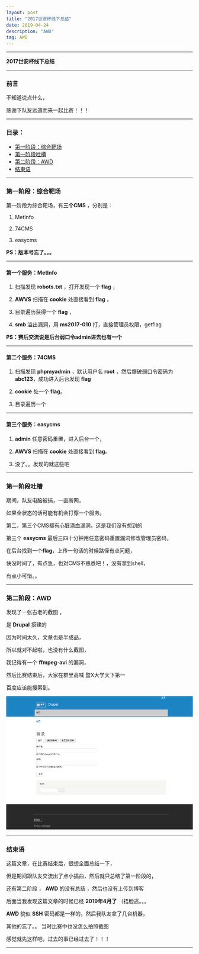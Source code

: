 ```yaml
---
layout: post
title: "2017世安杯线下总结"
date: 2019-04-24
description: "AWD"
tag: AWD
---
```

---

**2017世安杯线下总结**

---


### 前言

不知道说点什么，<br/>

感谢下队友远道而来一起比赛！！！ <br>

-----

### 目录：

* <a href="#one" target="_self">第一阶段：综合靶场</a>
* <a href="#a1" target="_self">第一阶段吐槽</a>
* <a href="#two" target="_self">第二阶段：AWD</a>
* <a href="#jsy" target="_self">结束语</a>

-----


### <span id = "one">第一阶段：综合靶场</span>

第一阶段为综合靶场，有**三个CMS** ，分别是：

1. MetInfo

2. 74CMS

3. easycms

**PS：版本号忘了。。。**

------

#### **第一个服务：MetInfo**

1. 扫描发现 **robots.txt** ，打开发现一个 **flag** ，

2. **AWVS** 扫描在 **cookie** 处直接看到 **flag** ，

3. 目录遍历获得一个 **flag** ，

4. **smb** 溢出漏洞，用 **ms2017-010** 打，直接管理员权限，getflag <br>

**PS：赛后交流说是后台弱口令admin进去也有一个**

-------


#### **第二个服务：74CMS**

1. 扫描发现 **phpmyadmin** ，默认用户名 **root** ，然后爆破弱口令密码为 **abc123**，成功进入后台发现 **flag** 

2. **cookie** 处一个 **flag**。

3. 目录遍历一个

-------


#### **第三个服务：easycms**

1. **admin** 任意密码重置，进入后台一个，

2. **AWVS** 扫描在 **cookie** 处直接看到 **flag**。

3. 没了。。发现的就这些吧

-----


### <span id = "a1">第一阶段吐槽</span>

期间，队友电脑被搞，一直断网，<br/>

如果全状态的话可能有机会打穿一个服务。<br/>

第二，第三个CMS都有心脏滴血漏洞，这是我们没有想到的 <br>

第三个 **easycms** 最后三四十分钟用任意密码重置漏洞修改管理员密码，<br/>

在后台找到一个**flag**，上传一句话的时候路径有点问题，<br/>

快没时间了，有点急，也对CMS不熟悉吧！，没有拿到shell，<br/>

有点小可惜。。<br/>

-----

### <span id = "two">第二阶段：AWD</span>

发现了一张古老的截图 ， <br>

是 **Drupal** 搭建的 <br>

因为时间太久，文章也是半成品，<br>

所以就对不起啦，也没有什么截图，<br>

我记得有一个 **ffmpeg-avi** 的漏洞，<br>

然后比赛结束后，大家在群里高喊 暨X大学天下第一 <br>

百度应该能搜索到。<br>

![images](/images/2019-04-24/sab.png)

-----


### <span id = "jsy">结束语</span>

这篇文章，在比赛结束后，很想全面总结一下，<br>

但是期间跟队友交流出了点小插曲，然后就只总结了第一阶段的，<br>

还有第二阶段 ， **AWD** 的没有总结 ，然后也没有上传到博客 <br>

后面当我发现这篇文章的时候已经 **2019年4月了** （捂脸逃。。。 <br>

**AWD** 貌似 **SSH** 密码都是一样的，然后我队友拿了几台机器，<br>

其他的忘了。。 当时比赛中也没怎么拍照截图 <br>

感觉就先这样吧，过去的事已经过去了！！！

-------
